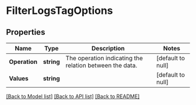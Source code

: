 # FilterLogsTagOptions

## Properties
Name | Type | Description | Notes
------------ | ------------- | ------------- | -------------
**Operation** | **string** | The operation indicating the relation between the data. | [default to null]
**Values** | **string** |  | [default to null]

[[Back to Model list]](../README.md#documentation-for-models) [[Back to API list]](../README.md#documentation-for-api-endpoints) [[Back to README]](../README.md)

